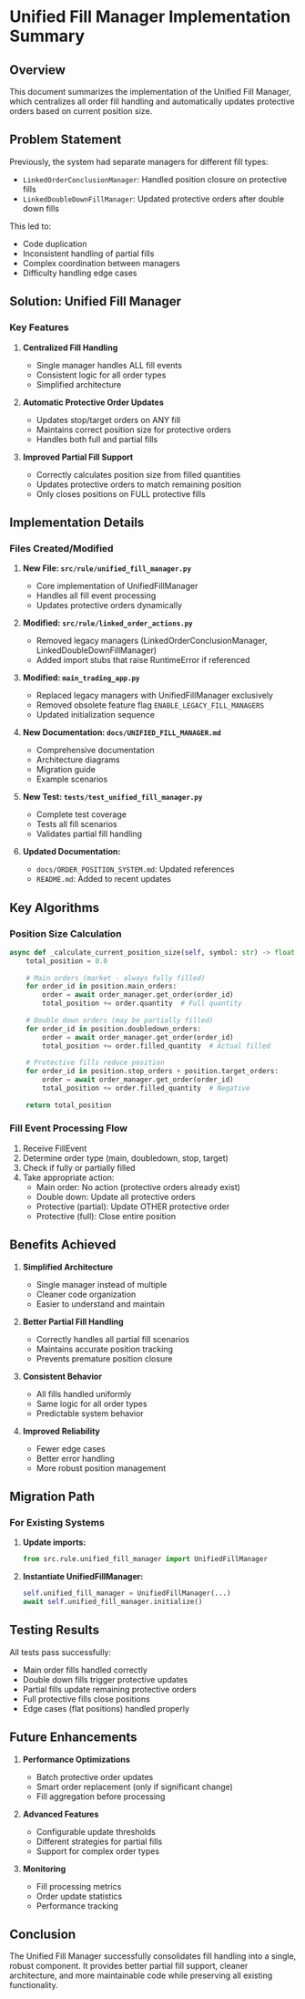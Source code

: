 # Unified Fill Manager Implementation Summary

## Overview

This document summarizes the implementation of the Unified Fill Manager, which centralizes all order fill handling and automatically updates protective orders based on current position size.

## Problem Statement

Previously, the system had separate managers for different fill types:
- `LinkedOrderConclusionManager`: Handled position closure on protective fills
- `LinkedDoubleDownFillManager`: Updated protective orders after double down fills

This led to:
- Code duplication
- Inconsistent handling of partial fills
- Complex coordination between managers
- Difficulty handling edge cases

## Solution: Unified Fill Manager

### Key Features

1. **Centralized Fill Handling**
   - Single manager handles ALL fill events
   - Consistent logic for all order types
   - Simplified architecture

2. **Automatic Protective Order Updates**
   - Updates stop/target orders on ANY fill
   - Maintains correct position size for protective orders
   - Handles both full and partial fills

3. **Improved Partial Fill Support**
   - Correctly calculates position size from filled quantities
   - Updates protective orders to match remaining position
   - Only closes positions on FULL protective fills

## Implementation Details

### Files Created/Modified

1. **New File: `src/rule/unified_fill_manager.py`**
   - Core implementation of UnifiedFillManager
   - Handles all fill event processing
   - Updates protective orders dynamically

2. **Modified: `src/rule/linked_order_actions.py`**
   - Removed legacy managers (LinkedOrderConclusionManager, LinkedDoubleDownFillManager)
   - Added import stubs that raise RuntimeError if referenced

3. **Modified: `main_trading_app.py`**
   - Replaced legacy managers with UnifiedFillManager exclusively
   - Removed obsolete feature flag `ENABLE_LEGACY_FILL_MANAGERS`
   - Updated initialization sequence

4. **New Documentation: `docs/UNIFIED_FILL_MANAGER.md`**
   - Comprehensive documentation
   - Architecture diagrams
   - Migration guide
   - Example scenarios

5. **New Test: `tests/test_unified_fill_manager.py`**
   - Complete test coverage
   - Tests all fill scenarios
   - Validates partial fill handling

6. **Updated Documentation:**
   - `docs/ORDER_POSITION_SYSTEM.md`: Updated references
   - `README.md`: Added to recent updates

## Key Algorithms

### Position Size Calculation
```python
async def _calculate_current_position_size(self, symbol: str) -> float:
    total_position = 0.0
    
    # Main orders (market - always fully filled)
    for order_id in position.main_orders:
        order = await order_manager.get_order(order_id)
        total_position += order.quantity  # Full quantity
    
    # Double down orders (may be partially filled)
    for order_id in position.doubledown_orders:
        order = await order_manager.get_order(order_id)
        total_position += order.filled_quantity  # Actual filled
    
    # Protective fills reduce position
    for order_id in position.stop_orders + position.target_orders:
        order = await order_manager.get_order(order_id)
        total_position += order.filled_quantity  # Negative
    
    return total_position
```

### Fill Event Processing Flow
1. Receive FillEvent
2. Determine order type (main, doubledown, stop, target)
3. Check if fully or partially filled
4. Take appropriate action:
   - Main order: No action (protective orders already exist)
   - Double down: Update all protective orders
   - Protective (partial): Update OTHER protective order
   - Protective (full): Close entire position

## Benefits Achieved

1. **Simplified Architecture**
   - Single manager instead of multiple
   - Cleaner code organization
   - Easier to understand and maintain

2. **Better Partial Fill Handling**
   - Correctly handles all partial fill scenarios
   - Maintains accurate position tracking
   - Prevents premature position closure

3. **Consistent Behavior**
   - All fills handled uniformly
   - Same logic for all order types
   - Predictable system behavior

4. **Improved Reliability**
   - Fewer edge cases
   - Better error handling
   - More robust position management

## Migration Path

### For Existing Systems

1. **Update imports:**
   ```python
   from src.rule.unified_fill_manager import UnifiedFillManager
   ```

2. **Instantiate UnifiedFillManager:**
   ```python
   self.unified_fill_manager = UnifiedFillManager(...)
   await self.unified_fill_manager.initialize()
   ```

## Testing Results

All tests pass successfully:
- Main order fills handled correctly
- Double down fills trigger protective updates
- Partial fills update remaining protective orders
- Full protective fills close positions
- Edge cases (flat positions) handled properly

## Future Enhancements

1. **Performance Optimizations**
   - Batch protective order updates
   - Smart order replacement (only if significant change)
   - Fill aggregation before processing

2. **Advanced Features**
   - Configurable update thresholds
   - Different strategies for partial fills
   - Support for complex order types

3. **Monitoring**
   - Fill processing metrics
   - Order update statistics
   - Performance tracking

## Conclusion

The Unified Fill Manager successfully consolidates fill handling into a single, robust component. It provides better partial fill support, cleaner architecture, and more maintainable code while preserving all existing functionality. 